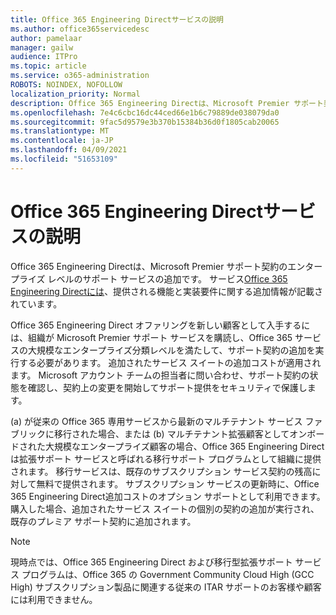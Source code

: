 ```yaml
---
title: Office 365 Engineering Directサービスの説明
ms.author: office365servicedesc
author: pamelaar
manager: gailw
audience: ITPro
ms.topic: article
ms.service: o365-administration
ROBOTS: NOINDEX, NOFOLLOW
localization_priority: Normal
description: Office 365 Engineering Directは、Microsoft Premier サポート契約のエンタープライズ レベルのサポート サービスの追加です。 サービスOffice 365 Engineering Directには、提供される機能と実装要件に関する追加情報が記載されています。
ms.openlocfilehash: 7e4c6cbc16dc44ced66e1b6c79889de038079da0
ms.sourcegitcommit: 9fac5d9579e3b370b15384b36d0f1805cab20065
ms.translationtype: MT
ms.contentlocale: ja-JP
ms.lasthandoff: 04/09/2021
ms.locfileid: "51653109"
---
```

# <a name="office-365-engineering-direct-service-description"></a>Office 365 Engineering Directサービスの説明

Office 365 Engineering Directは、Microsoft Premier サポート契約のエンタープライズ レベルのサポート サービスの追加です。 サービス[Office 365 Engineering Directには](https://github.com/MicrosoftDocs/OfficeDocs-O365ServiceDescriptions/blob/master/Office%20365%20Engineering%20Direct%20-%20Svc%20Desc%20(25mar2019).pdf)、提供される機能と実装要件に関する追加情報が記載されています。

Office 365 Engineering Direct オファリングを新しい顧客として入手するには、組織が Microsoft Premier サポート サービスを購読し、Office 365 サービスの大規模なエンタープライズ分類レベルを満たして、サポート契約の追加を実行する必要があります。 追加されたサービス スイートの追加コストが適用されます。 Microsoft アカウント チームの担当者に問い合わせ、サポート契約の状態を確認し、契約上の変更を開始してサポート提供をセキュリティで保護します。 

(a) が従来の Office 365 専用サービスから最新のマルチテナント サービス ファブリックに移行された場合、または (b) マルチテナント拡張顧客としてオンボードされた大規模なエンタープライズ顧客の場合、Office 365 Engineering Direct は拡張サポート サービスと呼ばれる移行サポート プログラムとして組織に提供されます。 移行サービスは、既存のサブスクリプション サービス契約の残高に対して無料で提供されます。 サブスクリプション サービスの更新時に、Office 365 Engineering Direct追加コストのオプション サポートとして利用できます。 購入した場合、追加されたサービス スイートの個別の契約の追加が実行され、既存のプレミア サポート契約に追加されます。

> [!NOTE]
> 現時点では、Office 365 Engineering Direct および移行型拡張サポート サービス プログラムは、Office 365 の Government Community Cloud High (GCC High) サブスクリプション製品に関連する従来の ITAR サポートのお客様や顧客には利用できません。

